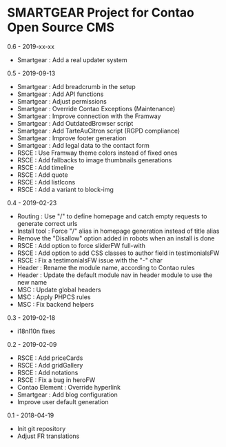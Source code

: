 SMARTGEAR Project for Contao Open Source CMS
========

0.6 - 2019-xx-xx
- Smartgear : Add a real updater system

0.5 - 2019-09-13
- Smartgear : Add breadcrumb in the setup
- Smartgear : Add API functions
- Smartgear : Adjust permissions
- Smartgear : Override Contao Exceptions (Maintenance)
- Smartgear : Improve connection with the Framway
- Smartgear : Add OutdatedBrowser script 
- Smartgear : Add TarteAuCitron script (RGPD compliance)
- Smartgear : Improve footer generation
- Smartgear : Add legal data to the contact form
- RSCE : Use Framway theme colors instead of fixed ones
- RSCE : Add fallbacks to image thumbnails generations
- RSCE : Add timeline
- RSCE : Add quote
- RSCE : Add listIcons
- RSCE : Add a variant to block-img

0.4 - 2019-02-23
- Routing : Use "/" to define homepage and catch empty requests to generate correct urls
- Install tool : Force "/" alias in homepage generation instead of title alias
- Remove the "Disallow" option added in robots when an install is done
- RSCE : Add option to force sliderFW full-with
- RSCE : Add option to add CSS classes to author field in testimonialsFW
- RSCE : Fix a testimonialsFW issue with the "-" char
- Header : Rename the module name, according to Contao rules
- Header : Update the default module nav in header module to use the new name
- MSC : Update global headers
- MSC : Apply PHPCS rules
- MSC : Fix backend helpers

0.3 - 2019-02-18
- i18nl10n fixes

0.2 - 2019-02-09
- RSCE : Add priceCards
- RSCE : Add gridGallery
- RSCE : Add notations
- RSCE : Fix a bug in heroFW
- Contao Element : Override hyperlink
- Smartgear : Add blog configuration
- Improve user default generation

0.1 - 2018-04-19
- Init git repository
- Adjust FR translations